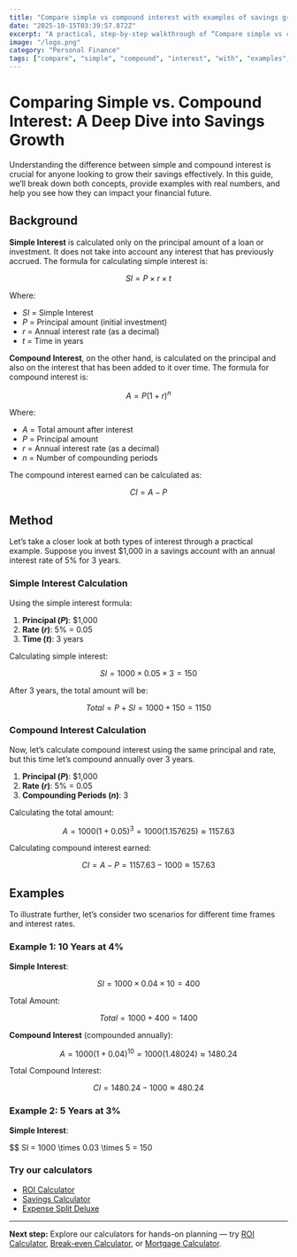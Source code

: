 ```yaml
---
title: "Compare simple vs compound interest with examples of savings growth — Complete Guide"
date: "2025-10-15T03:39:57.872Z"
excerpt: "A practical, step-by-step walkthrough of “Compare simple vs compound interest with examples of savings growth”."
image: "/logo.png"
category: "Personal Finance"
tags: ["compare", "simple", "compound", "interest", "with", "examples", "savings", "growth"]
---
```


# Comparing Simple vs. Compound Interest: A Deep Dive into Savings Growth

Understanding the difference between simple and compound interest is crucial for anyone looking to grow their savings effectively. In this guide, we’ll break down both concepts, provide examples with real numbers, and help you see how they can impact your financial future.

## Background

**Simple Interest** is calculated only on the principal amount of a loan or investment. It does not take into account any interest that has previously accrued. The formula for calculating simple interest is:

$$
SI = P \times r \times t
$$

Where:
- $SI$ = Simple Interest
- $P$ = Principal amount (initial investment)
- $r$ = Annual interest rate (as a decimal)
- $t$ = Time in years

**Compound Interest**, on the other hand, is calculated on the principal and also on the interest that has been added to it over time. The formula for compound interest is:

$$
A = P \left(1 + r\right)^{n}
$$

Where:
- $A$ = Total amount after interest
- $P$ = Principal amount
- $r$ = Annual interest rate (as a decimal)
- $n$ = Number of compounding periods

The compound interest earned can be calculated as:

$$
CI = A - P
$$

## Method

Let’s take a closer look at both types of interest through a practical example. Suppose you invest $1,000 in a savings account with an annual interest rate of 5% for 3 years.

### Simple Interest Calculation

Using the simple interest formula:

1. **Principal ($P$)**: $1,000
2. **Rate ($r$)**: 5% = 0.05
3. **Time ($t$)**: 3 years

Calculating simple interest:

$$
SI = 1000 \times 0.05 \times 3 = 150
$$

After 3 years, the total amount will be:

$$
Total = P + SI = 1000 + 150 = 1150
$$

### Compound Interest Calculation

Now, let’s calculate compound interest using the same principal and rate, but this time let’s compound annually over 3 years.

1. **Principal ($P$)**: $1,000
2. **Rate ($r$)**: 5% = 0.05
3. **Compounding Periods ($n$)**: 3

Calculating the total amount:

$$
A = 1000 \left(1 + 0.05\right)^{3} = 1000 \left(1.157625\right) \approx 1157.63
$$

Calculating compound interest earned:

$$
CI = A - P = 1157.63 - 1000 \approx 157.63
$$

## Examples

To illustrate further, let’s consider two scenarios for different time frames and interest rates.

### Example 1: 10 Years at 4%

**Simple Interest**:

$$
SI = 1000 \times 0.04 \times 10 = 400
$$

Total Amount: 

$$
Total = 1000 + 400 = 1400
$$

**Compound Interest** (compounded annually):

$$
A = 1000 \left(1 + 0.04\right)^{10} = 1000 \left(1.48024\right) \approx 1480.24
$$

Total Compound Interest: 

$$
CI = 1480.24 - 1000 \approx 480.24
$$

### Example 2: 5 Years at 3%

**Simple Interest**:

$$
SI = 1000 \times 0.03 \times 5 = 150



### Try our calculators
- [ROI Calculator](/calculators)
- [Savings Calculator](/calculators)
- [Expense Split Deluxe](/calculators)


---
**Next step:** Explore our calculators for hands-on planning — try [ROI Calculator](/calculators), [Break-even Calculator](/calculators), or [Mortgage Calculator](/calculators).


<script type="application/ld+json">
{
  "@context": "https://schema.org",
  "@type": "Article",
  "headline": "Compare simple vs compound interest with examples of savings growth — Complete Guide",
  "description": "A practical, step-by-step walkthrough of “Compare simple vs compound interest with examples of savings growth”.",
  "author": {
    "@type": "Organization",
    "name": "Foster Wealth Ventures"
  },
  "datePublished": "2025-10-15T03:39:39.048Z",
  "image": "/logo.png"
}
</script>


<script type="application/ld+json">
{ "@context":"https://schema.org", "@type":"FAQPage", "mainEntity": [] }
</script>
